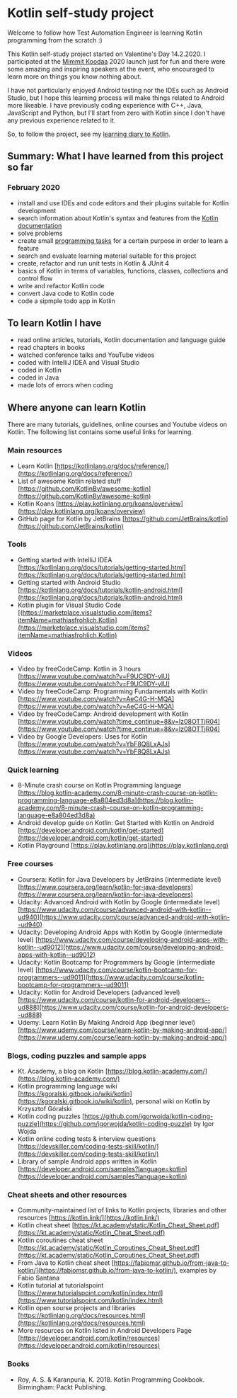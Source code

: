# Kotlin self-study project

Welcome to follow how Test Automation Engineer is learning Kotlin programming from the scratch :)

This Kotlin self-study project started on Valentine's Day 14.2.2020. I participated at the [Mimmit Koodaa](https://mimmitkoodaa.ohjelmistoebusiness.fi/) 2020 launch just for fun and there were some amazing and inspiring speakers at the event, who encouraged to learn more on things you know nothing about.

I have not particularly enjoyed Android testing nor the IDEs such as Android Studio, but I hope this learning process will make things related to Android more likeable. I have previously coding experience with C++, Java, JavaScript and Python, but I'll start from zero with Kotlin since I don't have any previous experience related to it.

So, to follow the project, see my [learning diary to Kotlin](kotlin-learning-diary.md).

## Summary: What I have learned from this project so far

### February 2020

- install and use IDEs and code editors and their plugins suitable for Kotlin development
- search information about Kotlin's syntax and features from the [Kotlin documentation](https://kotlinlang.org/docs/reference/)
- solve problems
- create small [programming tasks](programming-tasks.md) for a certain purpose in order to learn a feature
- search and evaluate learning material suitable for this project
- create, refactor and run unit tests in Kotlin & JUnit 4
- basics of Kotlin in terms of variables, functions, classes, collections and control flow
- write and refactor Kotlin code
- convert Java code to Kotlin code
- code a sipmple todo app in Kotlin

## To learn Kotlin I have

- read online articles, tutorials, Kotlin documentation and language guide
- read chapters in books
- watched conference talks and YouTube videos
- coded with IntelliJ IDEA and Visual Studio
- coded in Kotlin
- coded in Java
- made lots of errors when coding

## Where anyone can learn Kotlin

There are many tutorials, guidelines, online courses and Youtube videos on Kotlin. The following list contains some useful links for learning.

### Main resources

- Learn Kotlin [https://kotlinlang.org/docs/reference/](https://kotlinlang.org/docs/reference/)
- List of awesome Kotlin related stuff [https://github.com/KotlinBy/awesome-kotlin](https://github.com/KotlinBy/awesome-kotlin)
- Kotlin Koans [https://play.kotlinlang.org/koans/overview](https://play.kotlinlang.org/koans/overview)
- GitHub page for Kotlin by JetBrains [https://github.com/JetBrains/kotlin](https://github.com/JetBrains/kotlin)

### Tools

- Getting started with IntelliJ IDEA [https://kotlinlang.org/docs/tutorials/getting-started.html](https://kotlinlang.org/docs/tutorials/getting-started.html)
- Getting started with Android Studio [https://kotlinlang.org/docs/tutorials/kotlin-android.html](https://kotlinlang.org/docs/tutorials/kotlin-android.html)
- Kotlin plugin for Visual Studio Code [(https://marketplace.visualstudio.com/items?itemName=mathiasfrohlich.Kotlin](https://marketplace.visualstudio.com/items?itemName=mathiasfrohlich.Kotlin)

### Videos

- Video by freeCodeCamp: Kotlin in 3 hours [https://www.youtube.com/watch?v=F9UC9DY-vIU](https://www.youtube.com/watch?v=F9UC9DY-vIU)
- Video by freeCodeCamp: Programming Fundamentals with Kotlin [https://www.youtube.com/watch?v=AeC4G-H-MQA](https://www.youtube.com/watch?v=AeC4G-H-MQA)
- Video by freeCodeCamp: Android development with Kotlin [https://www.youtube.com/watch?time_continue=8&v=Iz08OTTjR04](https://www.youtube.com/watch?time_continue=8&v=Iz08OTTjR04)
- Video by Google Developers: Uses for Kotlin [https://www.youtube.com/watch?v=YbF8Q8LxAJs](https://www.youtube.com/watch?v=YbF8Q8LxAJs)

### Quick learning

- 8-Minute crash course on Kotlin Programming language [https://blog.kotlin-academy.com/8-minute-crash-course-on-kotlin-programming-language-e8a804ed3d8a](https://blog.kotlin-academy.com/8-minute-crash-course-on-kotlin-programming-language-e8a804ed3d8a)
- Android develop guide on Kotlin: Get Started with Kotlin on Android [https://developer.android.com/kotlin/get-started](https://developer.android.com/kotlin/get-started)
- Kotlin Playground [https://play.kotlinlang.org](https://play.kotlinlang.org)

### Free courses

- Coursera: Kotlin for Java Developers by JetBrains (intermediate level) [https://www.coursera.org/learn/kotlin-for-java-developers](https://www.coursera.org/learn/kotlin-for-java-developers)
- Udacity: Advanced Android with Kotlin by Google (intermediate level) [https://www.udacity.com/course/advanced-android-with-kotlin--ud940](https://www.udacity.com/course/advanced-android-with-kotlin--ud940)
- Udacity: Developing Android Apps with Kotlin by Google (intermediate level) [https://www.udacity.com/course/developing-android-apps-with-kotlin--ud9012](https://www.udacity.com/course/developing-android-apps-with-kotlin--ud9012)
- Udacity: Kotlin Bootcamp for Programmers by Google (intermediate level) [https://www.udacity.com/course/kotlin-bootcamp-for-programmers--ud9011](https://www.udacity.com/course/kotlin-bootcamp-for-programmers--ud9011)
- Udacity: Kotlin for Android Developers (advanced level) [https://www.udacity.com/course/kotlin-for-android-developers--ud888](https://www.udacity.com/course/kotlin-for-android-developers--ud888)
- Udemy: Learn Kotlin By Making Android App (beginner level) [https://www.udemy.com/course/learn-kotlin-by-making-android-app/](https://www.udemy.com/course/learn-kotlin-by-making-android-app/)

### Blogs, coding puzzles and sample apps

- Kt. Academy, a blog on Kotlin [https://blog.kotlin-academy.com/](https://blog.kotlin-academy.com/)
- Kotlin programming language wiki [https://kgoralski.gitbook.io/wiki/kotlin](https://kgoralski.gitbook.io/wiki/kotlin), personal wiki on Kotlin by Krzysztof Góralski
- Kotlin coding puzzles [https://github.com/igorwojda/kotlin-coding-puzzle](https://github.com/igorwojda/kotlin-coding-puzzle) by Igor Wojda
- Kotlin online coding tests & interview questions [https://devskiller.com/coding-tests-skill/kotlin/](https://devskiller.com/coding-tests-skill/kotlin/)
- Library of sample Android apps written in Kotlin [https://developer.android.com/samples?language=kotlin](https://developer.android.com/samples?language=kotlin)

### Cheat sheets and other resources

- Community-maintained list of links to Kotlin projects, libraries and other resources [https://kotlin.link/](https://kotlin.link/)
- Kotlin cheat sheet [https://kt.academy/static/Kotlin_Cheat_Sheet.pdf](https://kt.academy/static/Kotlin_Cheat_Sheet.pdf)
- Kotlin coroutines cheat sheet [https://kt.academy/static/Kotlin_Coroutines_Cheat_Sheet.pdf](https://kt.academy/static/Kotlin_Coroutines_Cheat_Sheet.pdf)
- From Java to Kotlin cheat sheet [https://fabiomsr.github.io/from-java-to-kotlin/](https://fabiomsr.github.io/from-java-to-kotlin/), examples by Fabio Santana
- Kotlin tutorial at tutorialspoint [https://www.tutorialspoint.com/kotlin/index.html](https://www.tutorialspoint.com/kotlin/index.html)
- Kotlin open sourse projects and libraries [https://kotlinlang.org/docs/resources.html](https://kotlinlang.org/docs/resources.html)
- More resources on Kotlin listed in Android Developers Page [https://developer.android.com/kotlin/resources](https://developer.android.com/kotlin/resources)

### Books

- Roy, A. S. & Karanpuria, K. 2018. Kotlin Programming Cookbook. Birmingham: Packt Publishing.
